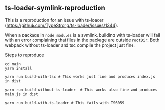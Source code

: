 ## ts-loader-symlink-reproduction

This is a reproduction for an issue with ts-loader (https://github.com/TypeStrong/ts-loader/issues/1344).

When a package in `node_modules` is a symlink, building with ts-loader will fail with an error complaining that files in the package are outside `rootDir`. Both webpack without ts-loader and tsc compile the project just fine.

Steps to reproduce

```
cd main
yarn install

yarn run build-with-tsc # This works just fine and produces index.js in dist

yarn run build-without-ts-loader  # This works also fine and produces main.js in dist

yarn run build-with-ts-loader # This fails with TS6059
```

